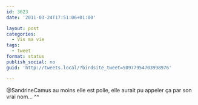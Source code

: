```yaml
---
id: 3623
date: '2011-03-24T17:51:06+01:00'

layout: post
categories:
  - Vis ma vie
tags:
  - tweet
format: status
publish_social: no
guid: 'http://tweets.local/?birdsite_tweet=50977954703998976'

---
```


@SandrineCamus au moins elle est polie, elle aurait pu appeler ça par son vrai nom… ^^